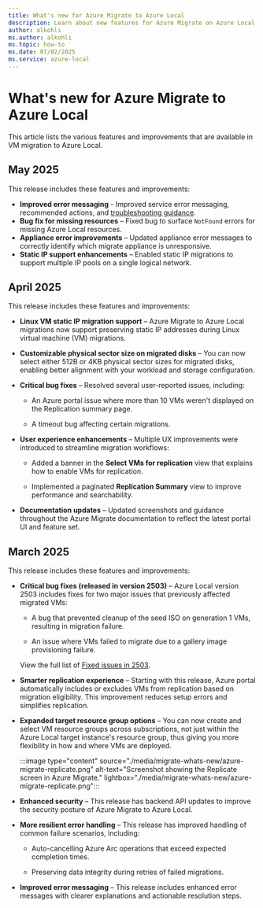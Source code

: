 ```yaml
---
title: What's new for Azure Migrate to Azure Local
description: Learn about new features for Azure Migrate on Azure Local.
author: alkohli
ms.author: alkohli
ms.topic: how-to
ms.date: 07/02/2025
ms.service: azure-local
---
```


# What's new for Azure Migrate to Azure Local

This article lists the various features and improvements that are available in VM migration to Azure Local.


## May 2025

This release includes these features and improvements:

- **Improved error messaging** - Improved service error messaging, recommended actions, and [troubleshooting guidance](./migrate-troubleshoot.md).
- **Bug fix for missing resources** – Fixed bug to surface `NotFound` errors for missing Azure Local resources.
- **Appliance error improvements** – Updated appliance error messages to correctly identify which migrate appliance is unresponsive.
- **Static IP support enhancements** – Enabled static IP migrations to support multiple IP pools on a single logical network.


## April 2025

This release includes these features and improvements:

- **Linux VM static IP migration support** – Azure Migrate to Azure Local migrations now support preserving static IP addresses during Linux virtual machine (VM) migrations.

- **Customizable physical sector size on migrated disks** – You can now select either 512B or 4KB physical sector sizes for migrated disks, enabling better alignment with your workload and storage configuration.

- **Critical bug fixes** – Resolved several user-reported issues, including:

    - An Azure portal issue where more than 10 VMs weren't displayed on the Replication summary page.

    - A timeout bug affecting certain migrations.

- **User experience enhancements** – Multiple UX improvements were introduced to streamline migration workflows:

    - Added a banner in the **Select VMs for replication** view that explains how to enable VMs for replication.

    - Implemented a paginated **Replication Summary** view to improve performance and searchability.

- **Documentation updates** – Updated screenshots and guidance throughout the Azure Migrate documentation to reflect the latest portal UI and feature set.

## March 2025

This release includes these features and improvements:

- **Critical bug fixes (released in version 2503)** – Azure Local version 2503 includes fixes for two major issues that previously affected migrated VMs:

    - A bug that prevented cleanup of the seed ISO on generation 1 VMs, resulting in migration failure.

    - An issue where VMs failed to migrate due to a gallery image provisioning failure.

    View the full list of [Fixed issues in 2503](../known-issues.md?view=azloc-2503&preserve-view=true#fixed-issues).

- **Smarter replication experience** – Starting with this release, Azure portal automatically includes or excludes VMs from replication based on migration eligibility. This improvement reduces setup errors and simplifies replication.

- **Expanded target resource group options** – You can now create and select VM resource groups across subscriptions, not just within the Azure Local target instance's resource group, thus giving you more flexibility in how and where VMs are deployed.

    :::image type="content" source="./media/migrate-whats-new/azure-migrate-replicate.png" alt-text="Screenshot showing the Replicate screen in Azure Migrate." lightbox="./media/migrate-whats-new/azure-migrate-replicate.png":::

- **Enhanced security** – This release has backend API updates to improve the security posture of Azure Migrate to Azure Local.

- **More resilient error handling** – This release has improved handling of common failure scenarios, including:

    - Auto-cancelling Azure Arc operations that exceed expected completion times.

    - Preserving data integrity during retries of failed migrations.

- **Improved error messaging** – This release includes enhanced error messages with clearer explanations and actionable resolution steps.
